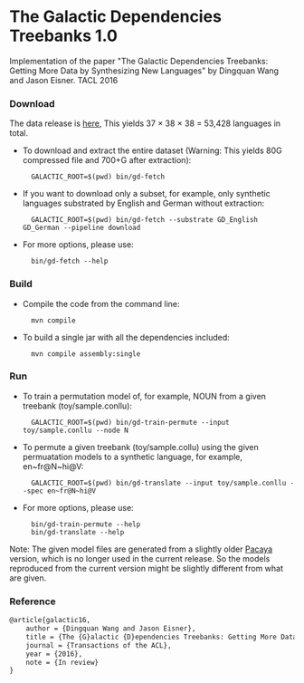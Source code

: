 # The Galactic Dependencies Treebanks 1.0 Implementation of the paper "The Galactic Dependencies Treebanks: Getting More Data by Synthesizing New Languages" by Dingquan Wang and Jason Eisner. TACL 2016### Download The data release is [here](http://dx.doi.org/10.7910/DVN/8ZT5KF), This yields 37 × 38 × 38 = 53,428 languages in total. * To download and extract the entire dataset (Warning: This yields 80G compressed file and 700+G after extraction):        GALACTIC_ROOT=$(pwd) bin/gd-fetch * If you want to download only a subset, for example, only synthetic languages substrated by English and German without extraction:        GALACTIC_ROOT=$(pwd) bin/gd-fetch --substrate GD_English GD_German --pipeline download* For more options, please use:        bin/gd-fetch --help### Build* Compile the code from the command line:        mvn compile* To build a single jar with all the dependencies included:        mvn compile assembly:single### Run * To train a permutation model of, for example, NOUN from a given treebank (toy/sample.conllu):        GALACTIC_ROOT=$(pwd) bin/gd-train-permute --input toy/sample.conllu --node N * To permute a given treebank (toy/sample.collu) using the given permuatation models to a synthetic language, for example, en~fr@N~hi@V:         GALACTIC_ROOT=$(pwd) bin/gd-translate --input toy/sample.conllu --spec en~fr@N~hi@V* For more options, please use:        bin/gd-train-permute --help        bin/gd-translate --helpNote: The given model files are generated from a slightly older [Pacaya](https://github.com/mgormley/pacaya) version, which is no longer used in the current release. So the models reproduced from the current version might be slightly different from what are given. ### Reference ```latex@article{galactic16,    author = {Dingquan Wang and Jason Eisner},    title = {The {G}alactic {D}ependencies Treebanks: Getting More Data by Synthesizing New Languages},    journal = {Transactions of the ACL},    year = {2016},    note = {In review}}